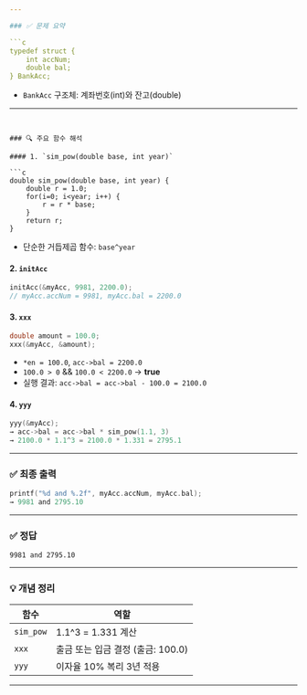 ```yaml
---

### ✅ 문제 요약

```c
typedef struct {
    int accNum;
    double bal;
} BankAcc;
```

* `BankAcc` 구조체: 계좌번호(int)와 잔고(double)

---
```


### 🔍 주요 함수 해석

#### 1. `sim_pow(double base, int year)`

```c
double sim_pow(double base, int year) {
    double r = 1.0;
    for(i=0; i<year; i++) {
        r = r * base;
    }
    return r;
}
```

* 단순한 거듭제곱 함수: `base^year`

#### 2. `initAcc`

```c
initAcc(&myAcc, 9981, 2200.0);
// myAcc.accNum = 9981, myAcc.bal = 2200.0
```

#### 3. `xxx`

```c
double amount = 100.0;
xxx(&myAcc, &amount);
```

* `*en = 100.0`, `acc->bal = 2200.0`
* `100.0 > 0` && `100.0 < 2200.0` → **true**
* 실행 결과: `acc->bal = acc->bal - 100.0 = 2100.0`

#### 4. `yyy`

```c
yyy(&myAcc);
→ acc->bal = acc->bal * sim_pow(1.1, 3)
→ 2100.0 * 1.1^3 = 2100.0 * 1.331 = 2795.1
```

---

### ✅ 최종 출력

```c
printf("%d and %.2f", myAcc.accNum, myAcc.bal);
→ 9981 and 2795.10
```

---

### ✅ 정답

```
9981 and 2795.10
```

---

### 💡 개념 정리

| 함수        | 역할                      |
| --------- | ----------------------- |
| `sim_pow` | 1.1^3 = 1.331 계산        |
| `xxx`     | 출금 또는 입금 결정 (출금: 100.0) |
| `yyy`     | 이자율 10% 복리 3년 적용        |

---